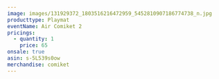 ```yaml
---
image: images/131929372_1803516216472959_5452810907186774738_n.jpg
producttype: Playmat
eventName: Air Comiket 2
pricings:
  - quantity: 1
    price: 65
onsale: true
asin: s-5L539s0ow
merchandise: comiket
---
```

